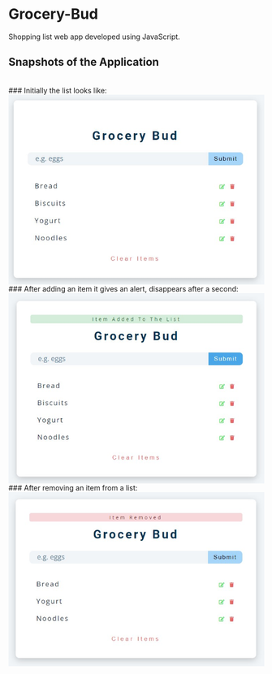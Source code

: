 # Grocery-Bud
Shopping list web app developed using JavaScript.

## Snapshots of the Application
<br>
### Initially the list looks like:
<img src="https://github.com/Akanksha-Verma31/Grocery-Bud/blob/main/grocerybudList.jpg" align="center">
<br>
### After adding an item it gives an alert, disappears after a second:
<img src="https://github.com/Akanksha-Verma31/Grocery-Bud/blob/main/grocerybudItemAdded.jpg" align="center">
<br>
### After removing an item from a list:
<img src="https://github.com/Akanksha-Verma31/Grocery-Bud/blob/main/grocerybudItemRemoved.jpg" align="center">

